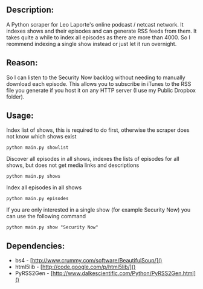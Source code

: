 ## Description:
A Python scraper for Leo Laporte's online podcast / netcast network. It indexes shows and their episodes and can generate RSS feeds from them.
It takes quite a while to index all episodes as there are more than 4000. So I reommend indexing a single show instead or just let it run overnight.

## Reason:
So I can listen to the Security Now backlog without needing to manually download each episode. This allows you to subscribe in iTunes to the RSS file you generate if you host it on any HTTP server (I use my Public Dropbox folder).

## Usage:
Index list of shows, this is required to do first, otherwise the scraper does not know which shows exist

	python main.py showlist

Discover all episodes in all shows, indexes the lists of episodes for all shows, but does not get media links and descriptions
	
	python main.py shows

Index all episodes in all shows

	python main.py episodes

If you are only interested in a single show (for example Security Now) you can use the following command

	python main.py show "Security Now"

## Dependencies:
* bs4 - [http://www.crummy.com/software/BeautifulSoup/]()
* html5lib - [http://code.google.com/p/html5lib/]()
* PyRSS2Gen - [http://www.dalkescientific.com/Python/PyRSS2Gen.html]()